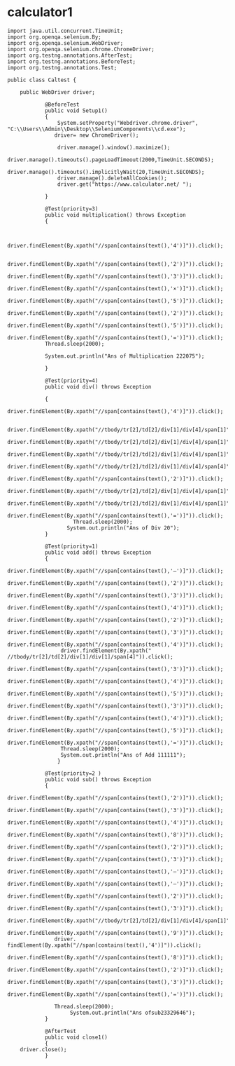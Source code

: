 # calculator1
	import java.util.concurrent.TimeUnit;
	import org.openqa.selenium.By;
	import org.openqa.selenium.WebDriver;
	import org.openqa.selenium.chrome.ChromeDriver;
	import org.testng.annotations.AfterTest;
	import org.testng.annotations.BeforeTest;
	import org.testng.annotations.Test;

	public class Caltest {
	
		public WebDriver driver;
			
				@BeforeTest
				public void Setup1()
				{
					System.setProperty("Webdriver.chrome.driver", "C:\\Users\\Admin\\Desktop\\SeleniumComponents\\cd.exe");
				   driver= new ChromeDriver();
				   
					driver.manage().window().maximize();
					driver.manage().timeouts().pageLoadTimeout(2000,TimeUnit.SECONDS);
					driver.manage().timeouts().implicitlyWait(20,TimeUnit.SECONDS);
					driver.manage().deleteAllCookies();
					driver.get("https://www.calculator.net/ ");
					
				}
				
				@Test(priority=3)
				public void multiplication() throws Exception 
				{
					
					
			    driver.findElement(By.xpath("//span[contains(text(),'4')]")).click();
			  
			   driver.findElement(By.xpath("//span[contains(text(),'2')]")).click();
			   driver.findElement(By.xpath("//span[contains(text(),'3')]")).click();
			    driver.findElement(By.xpath("//span[contains(text(),'×')]")).click();
			    driver.findElement(By.xpath("//span[contains(text(),'5')]")).click();
			    driver.findElement(By.xpath("//span[contains(text(),'2')]")).click();
			    driver.findElement(By.xpath("//span[contains(text(),'5')]")).click();
			    driver.findElement(By.xpath("//span[contains(text(),'=')]")).click();
			    Thread.sleep(2000);

			    System.out.println("Ans of Multiplication 222075");
			
				}
				
				@Test(priority=4)
				public void div() throws Exception
				
				{
					 driver.findElement(By.xpath("//span[contains(text(),'4')]")).click();
					
					   driver.findElement(By.xpath("//tbody/tr[2]/td[2]/div[1]/div[4]/span[1]")).click();
					   driver.findElement(By.xpath("//tbody/tr[2]/td[2]/div[1]/div[4]/span[1]")).click();
					   driver.findElement(By.xpath("//tbody/tr[2]/td[2]/div[1]/div[4]/span[1]")).click();
					   driver.findElement(By.xpath("//tbody/tr[2]/td[2]/div[1]/div[4]/span[4]")).click();
					   driver.findElement(By.xpath("//span[contains(text(),'2')]")).click();
					   driver.findElement(By.xpath("//tbody/tr[2]/td[2]/div[1]/div[4]/span[1]")).click();
					   driver.findElement(By.xpath("//tbody/tr[2]/td[2]/div[1]/div[4]/span[1]")).click();
					   driver.findElement(By.xpath("//span[contains(text(),'=')]")).click();
					     Thread.sleep(2000);
					   System.out.println("Ans of Div 20");
				}
				
				@Test(priority=1)
				public void add() throws Exception
				{
					 driver.findElement(By.xpath("//span[contains(text(),'–')]")).click();
					 driver.findElement(By.xpath("//span[contains(text(),'2')]")).click();
					 driver.findElement(By.xpath("//span[contains(text(),'3')]")).click();
					 driver.findElement(By.xpath("//span[contains(text(),'4')]")).click();
					 driver.findElement(By.xpath("//span[contains(text(),'2')]")).click();
					 driver.findElement(By.xpath("//span[contains(text(),'3')]")).click();
					 driver.findElement(By.xpath("//span[contains(text(),'4')]")).click();
					 driver.findElement(By.xpath(" //tbody/tr[2]/td[2]/div[1]/div[1]/span[4]")).click();
					 driver.findElement(By.xpath("//span[contains(text(),'3')]")).click();
					 driver.findElement(By.xpath("//span[contains(text(),'4')]")).click();
					 driver.findElement(By.xpath("//span[contains(text(),'5')]")).click();
					 driver.findElement(By.xpath("//span[contains(text(),'3')]")).click();
					 driver.findElement(By.xpath("//span[contains(text(),'4')]")).click();
					 driver.findElement(By.xpath("//span[contains(text(),'5')]")).click();
					 driver.findElement(By.xpath("//span[contains(text(),'=')]")).click();
					 Thread.sleep(2000);
					 System.out.println("Ans of Add 111111");
					}
				
				@Test(priority=2 )   
				public void sub() throws Exception
				{
				 driver.findElement(By.xpath("//span[contains(text(),'2')]")).click();
				   driver.findElement(By.xpath("//span[contains(text(),'3')]")).click();
				   driver.findElement(By.xpath("//span[contains(text(),'4')]")).click();
			driver.findElement(By.xpath("//span[contains(text(),'8')]")).click();
				   driver.findElement(By.xpath("//span[contains(text(),'2')]")).click();
				   driver.findElement(By.xpath("//span[contains(text(),'3')]")).click();
				   driver.findElement(By.xpath("//span[contains(text(),'–')]")).click();
				   driver.findElement(By.xpath("//span[contains(text(),'–')]")).click();
				   driver.findElement(By.xpath("//span[contains(text(),'2')]")).click();
				   driver.findElement(By.xpath("//span[contains(text(),'3')]")).click();
				   driver.findElement(By.xpath("//tbody/tr[2]/td[2]/div[1]/div[4]/span[1]")).click();
				   driver.findElement(By.xpath("//span[contains(text(),'9')]")).click();
				   driver. findElement(By.xpath("//span[contains(text(),'4')]")).click();
				   driver.findElement(By.xpath("//span[contains(text(),'8')]")).click();
				   driver.findElement(By.xpath("//span[contains(text(),'2')]")).click();
				   driver.findElement(By.xpath("//span[contains(text(),'3')]")).click();
				   driver.findElement(By.xpath("//span[contains(text(),'=')]")).click();

				   Thread.sleep(2000);
						System.out.println("Ans ofsub23329646");
				}
				
				@AfterTest
				public void close1() 
				{
		driver.close();
				}
